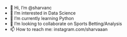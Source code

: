 - 👋 Hi, I’m @sharvanc
- 👀 I’m interested in Data Science
- 🌱 I’m currently learning Python
- 💞️ I’m looking to collaborate on Sports Betting/Analysis
- 📫 How to reach me: instagram.com/sharvaaan

<!---
sharvanc/sharvanc is a ✨ special ✨ repository because its `README.md` (this file) appears on your GitHub profile.
You can click the Preview link to take a look at your changes.
--->
